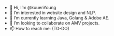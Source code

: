- 👋 Hi, I’m @kouenYoung
- 👀 I’m interested in website design and NLP.
- 🌱 I’m currently learning Java, Golang & Adobe AE.
- 💞️ I’m looking to collaborate on AMV projects.
- 📫 How to reach me: (TO-DO)

<!---
kouenYoung/kouenYoung is a ✨ special ✨ repository because its `README.md` (this file) appears on your GitHub profile.
You can click the Preview link to take a look at your changes.
--->
